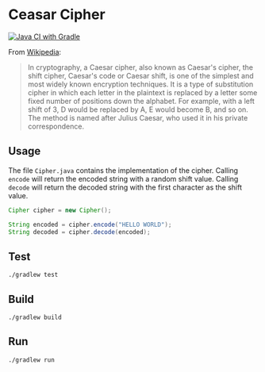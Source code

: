 # Ceasar Cipher

[![Java CI with Gradle](https://github.com/alexkmj/cipher/actions/workflows/gradle.yml/badge.svg)](https://github.com/alexkmj/cipher/actions/workflows/gradle.yml)

From [Wikipedia](https://en.wikipedia.org/wiki/Caesar_cipher):
> In cryptography, a Caesar cipher, also known as Caesar's cipher, the shift
cipher, Caesar's code or Caesar shift, is one of the simplest and most widely
known encryption techniques. It is a type of substitution cipher in which each
letter in the plaintext is replaced by a letter some fixed number of positions
down the alphabet. For example, with a left shift of 3, D would be replaced by
A, E would become B, and so on. The method is named after Julius Caesar, who
used it in his private correspondence.

## Usage

The file `Cipher.java` contains the implementation of the cipher. Calling
`encode` will return the encoded string with a random shift value. Calling
`decode` will return the decoded string with the first character as the shift
value.

```java
Cipher cipher = new Cipher();

String encoded = cipher.encode("HELLO WORLD");
String decoded = cipher.decode(encoded);
```

## Test

```
./gradlew test
```

## Build

```
./gradlew build
```

## Run

```
./gradlew run
```
